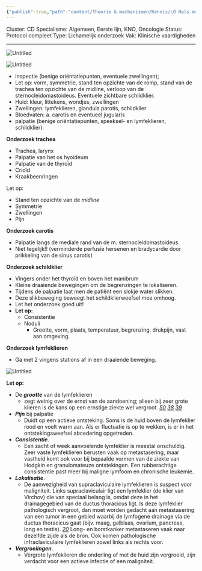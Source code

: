 ```yaml
---
{"publish":true,"path":"content/Theorie & mechanismen/Kennis/LO Hals.md","permalink":"/content/theorie-and-mechanismen/kennis/lo-hals/","tags":["PPG"]}
---
```



Cluster: CD
Specialisme: Algemeen, Eerste lijn, KNO, Oncologie
Status: Protocol compleet
Type: Lichamelijk onderzoek
Vak: Klinische vaardigheden

---

![Untitled](Untitled%2040.png)

![Untitled](Untitled%201%2028.png)

- inspectie (benige oriëntatiepunten, eventuele zwellingen);
- Let op: vorm, symmetrie, stand ten opzichte van de romp, stand van de trachea ten opzichte van de midline, verloop van de sternocleidomastoideus. Eventuele zichtbare schildklier.
- Huid: kleur, littekens, wondjes, zwellingen
- Zwellingen: lymfeklieren, glandula parotis, schildklier
- Bloedvaten: a. carotis en eventueel jugularis
- palpatie (benige oriëntatiepunten, speeksel- en lymfeklieren, schildklier).

 **Onderzoek trachea**

- Trachea, larynx
- Palpatie van het os hyoideum
- Palpatie van de thyroïd
- Crioïd
- Kraakbeenringen

Let op: 

- Stand ten opzichte van de *midline*
- Symmetrie
- Zwellingen
- Pijn

**Onderzoek carotis**

- Palpatie langs de mediale rand van de m. sternocleidomastoideus
- Niet tegelijk!! (verminderde perfusie hersenen en bradycardie door prikkeling van de sinus carotis)

**Onderzoek schildklier**

- Vingers onder het thyroïd en boven het manibrum
- Kleine draaiende bewegingen om de begrenzingen te lokaliseren.
- Tijdens de palpatie laat men de patiënt een slokje water slikken.
- Deze slikbeweging beweegt het schildklierweefsel mee omhoog.
- Let het onderzoek goed uit!
- **Let op:**
    - Consistentie
    - Noduli
        - Grootte, vorm, plaats, temperatuur, begrenzing, drukpijn, vast aan omgeving.

**Onderzoek lymfeklieren**

- Ga met 2 vingens stations af in een draaiende beweging.

![Untitled](Untitled%202%2019.png)

**Let op:**

- De ***grootte*** van de lymfeklieren
    - zegt weinig over de ernst van de aandoening; alleen bij zeer grote klieren is de kans op een ernstige ziekte wel vergroot. *[50](https://mijn-bsl-nl.ru.idm.oclc.org/4-hoofd-en-hals/824486#CR50)* *[38](https://mijn-bsl-nl.ru.idm.oclc.org/4-hoofd-en-hals/824486#CR38)* *[39](https://mijn-bsl-nl.ru.idm.oclc.org/4-hoofd-en-hals/824486#CR39)*
- ***Pijn*** bij palpatie
    - Duidt op een actieve ontsteking. Soms is de huid boven de lymfeklier rood en voelt warm aan. Als er fluctuatie is op te wekken, is er in het ontstekingsweefsel abcedering opgetreden.
- ***Consistentie***.
    - Een zacht of week aanvoelende lymfeklier is meestal onschuldig. Zeer vaste lymfeklieren berusten vaak op metastasering, maar vastheid komt ook voor bij bepaalde vormen van de ziekte van Hodgkin en granulomateuze ontstekingen. Een rubberachtige consistentie past meer bij maligne lymfoom en chronische leukemie.
- ***Lokalisatie***.
    - De aanwezigheid van supraclaviculaire lymfeklieren is suspect voor maligniteit. Links supraclaviculair ligt een lymfeklier (de klier van Virchov) die van speciaal belang is, omdat deze in het drainagegebied van de ductus thoracicus ligt. Is deze lymfeklier pathologisch vergroot, dan moet worden gedacht aan metastasering van een tumor in een gebied waarbij de lymfogene drainage via de ductus thoracicus gaat (bijv. maag, galblaas, ovarium, pancreas, long en testis). *[20](https://mijn-bsl-nl.ru.idm.oclc.org/4-hoofd-en-hals/824486#CR20)* Long- en borstkanker metastaseren vaak naar dezelfde zijde als de bron. Ook komen pathologische infraclaviculaire lymfeklieren zowel links als rechts voor.
- ***Vergroeiingen***.
    - Vergrote lymfeklieren die onderling of met de huid zijn vergroeid, zijn verdacht voor een actieve infectie of een maligniteit.